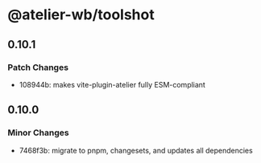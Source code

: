 # @atelier-wb/toolshot

## 0.10.1

### Patch Changes

- 108944b: makes vite-plugin-atelier fully ESM-compliant

## 0.10.0

### Minor Changes

- 7468f3b: migrate to pnpm, changesets, and updates all dependencies
